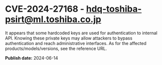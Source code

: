 # CVE-2024-27168 - hdq-toshiba-psirt@ml.toshiba.co.jp

It appears that some hardcoded keys are used for authentication to internal API. Knowing these private keys may allow attackers to bypass authentication and reach administrative interfaces. As for the affected products/models/versions, see the reference URL.

**Publish date:** 2024-06-14
